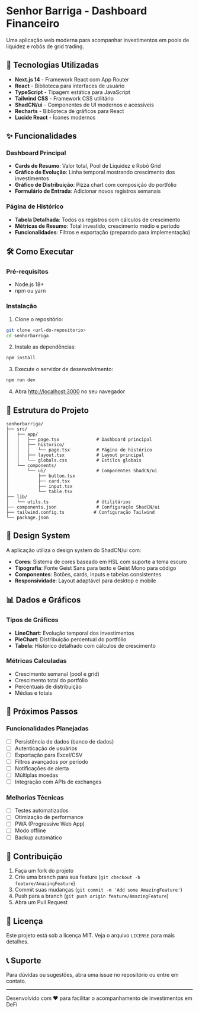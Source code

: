 # Senhor Barriga - Dashboard Financeiro

Uma aplicação web moderna para acompanhar investimentos em pools de liquidez e robôs de grid trading.

## 🚀 Tecnologias Utilizadas

- **Next.js 14** - Framework React com App Router
- **React** - Biblioteca para interfaces de usuário
- **TypeScript** - Tipagem estática para JavaScript
- **Tailwind CSS** - Framework CSS utilitário
- **ShadCN/ui** - Componentes de UI modernos e acessíveis
- **Recharts** - Biblioteca de gráficos para React
- **Lucide React** - Ícones modernos

## ✨ Funcionalidades

### Dashboard Principal
- **Cards de Resumo**: Valor total, Pool de Liquidez e Robô Grid
- **Gráfico de Evolução**: Linha temporal mostrando crescimento dos investimentos
- **Gráfico de Distribuição**: Pizza chart com composição do portfólio
- **Formulário de Entrada**: Adicionar novos registros semanais

### Página de Histórico
- **Tabela Detalhada**: Todos os registros com cálculos de crescimento
- **Métricas de Resumo**: Total investido, crescimento médio e período
- **Funcionalidades**: Filtros e exportação (preparado para implementação)

## 🛠️ Como Executar

### Pré-requisitos
- Node.js 18+ 
- npm ou yarn

### Instalação

1. Clone o repositório:
```bash
git clone <url-do-repositorio>
cd senhorbarriga
```

2. Instale as dependências:
```bash
npm install
```

3. Execute o servidor de desenvolvimento:
```bash
npm run dev
```

4. Abra [http://localhost:3000](http://localhost:3000) no seu navegador

## 📁 Estrutura do Projeto

```
senhorbarriga/
├── src/
│   ├── app/
│   │   ├── page.tsx              # Dashboard principal
│   │   ├── historico/
│   │   │   └── page.tsx          # Página de histórico
│   │   ├── layout.tsx            # Layout principal
│   │   └── globals.css           # Estilos globais
│   └── components/
│       └── ui/                   # Componentes ShadCN/ui
│           ├── button.tsx
│           ├── card.tsx
│           ├── input.tsx
│           └── table.tsx
├── lib/
│   └── utils.ts                  # Utilitários
├── components.json               # Configuração ShadCN/ui
├── tailwind.config.ts           # Configuração Tailwind
└── package.json
```

## 🎨 Design System

A aplicação utiliza o design system do ShadCN/ui com:
- **Cores**: Sistema de cores baseado em HSL com suporte a tema escuro
- **Tipografia**: Fonte Geist Sans para texto e Geist Mono para código
- **Componentes**: Botões, cards, inputs e tabelas consistentes
- **Responsividade**: Layout adaptável para desktop e mobile

## 📊 Dados e Gráficos

### Tipos de Gráficos
- **LineChart**: Evolução temporal dos investimentos
- **PieChart**: Distribuição percentual do portfólio
- **Tabela**: Histórico detalhado com cálculos de crescimento

### Métricas Calculadas
- Crescimento semanal (pool e grid)
- Crescimento total do portfólio
- Percentuais de distribuição
- Médias e totais

## 🔮 Próximos Passos

### Funcionalidades Planejadas
- [ ] Persistência de dados (banco de dados)
- [ ] Autenticação de usuários
- [ ] Exportação para Excel/CSV
- [ ] Filtros avançados por período
- [ ] Notificações de alerta
- [ ] Múltiplas moedas
- [ ] Integração com APIs de exchanges

### Melhorias Técnicas
- [ ] Testes automatizados
- [ ] Otimização de performance
- [ ] PWA (Progressive Web App)
- [ ] Modo offline
- [ ] Backup automático

## 🤝 Contribuição

1. Faça um fork do projeto
2. Crie uma branch para sua feature (`git checkout -b feature/AmazingFeature`)
3. Commit suas mudanças (`git commit -m 'Add some AmazingFeature'`)
4. Push para a branch (`git push origin feature/AmazingFeature`)
5. Abra um Pull Request

## 📝 Licença

Este projeto está sob a licença MIT. Veja o arquivo `LICENSE` para mais detalhes.

## 📞 Suporte

Para dúvidas ou sugestões, abra uma issue no repositório ou entre em contato.

---

Desenvolvido com ❤️ para facilitar o acompanhamento de investimentos em DeFi
